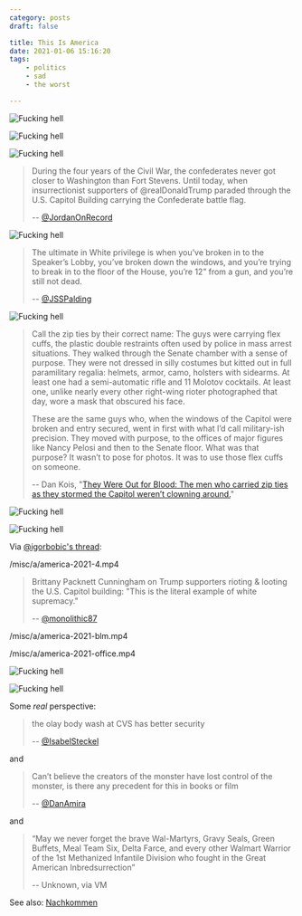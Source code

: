 ```yaml
---
category: posts
draft: false

title: This Is America
date: 2021-01-06 15:16:20
tags:
    - politics
    - sad
    - the worst

---
```


![Fucking hell](/misc/a/america-2021.jpg)

![Fucking hell](/misc/a/america-2021-2.jpg)

![Fucking hell](/misc/a/america-2021-camancho.jpeg)

> During the four years of the Civil War, the confederates never got closer to Washington than Fort Stevens. Until today, when insurrectionist supporters of @realDonaldTrump paraded through the U.S. Capitol Building carrying the Confederate battle flag.
>
> -- [@JordanOnRecord](https://twitter.com/JordanOnRecord/status/1346931938955812866/photo/1)

![Fucking hell](/misc/a/america-2021-3.jpeg)

> The ultimate in White privilege is when you’ve broken in to the Speaker’s Lobby, you’ve broken down the windows, and you’re trying to break in to the floor of the House, you’re 12” from a gun, and you’re still not dead.
>
> -- [@JSSPalding](https://twitter.com/JSSpalding/status/1346935326426599424)

![Fucking hell](/misc/a/america-2021-5.jpeg)

> Call the zip ties by their correct name: The guys were carrying flex cuffs, the plastic double restraints often used by police in mass arrest situations. They walked through the Senate chamber with a sense of purpose. They were not dressed in silly costumes but kitted out in full paramilitary regalia: helmets, armor, camo, holsters with sidearms. At least one had a semi-automatic rifle and 11 Molotov cocktails. At least one, unlike nearly every other right-wing rioter photographed that day, wore a mask that obscured his face.
>
> These are the same guys who, when the windows of the Capitol were broken and entry secured, went in first with what I’d call military-ish precision. They moved with purpose, to the offices of major figures like Nancy Pelosi and then to the Senate floor. What was that purpose? It wasn’t to pose for photos. It was to use those flex cuffs on someone.
>
> -- Dan Kois, "[They Were Out for Blood: The men who carried zip ties as they stormed the Capitol weren’t clowning around.](https://slate.com/news-and-politics/2021/01/was-there-a-plan-for-hostages-or-killings-at-the-capitol.html?via=rss_socialflow_twitter)"

![Fucking hell](/misc/a/america-2021-6.jpg)

![Fucking hell](/misc/a/america-2021-7.jpg)

Via [@igorbobic's thread](https://twitter.com/igorbobic/status/1346911809274478594):

/misc/a/america-2021-4.mp4

> Brittany Packnett Cunningham on Trump supporters rioting & looting the U.S. Capitol building: "This is the literal example of white supremacy."
>
> -- [@monolithic87](https://twitter.com/monolithic87/status/1347059317061652480)

/misc/a/america-2021-blm.mp4

/misc/a/america-2021-office.mp4

![Fucking hell](/misc/a/america-2021-10.jpeg)

![Fucking hell](/misc/a/america-2021-11.jpeg)

Some _real_ perspective:

> the olay body wash at CVS has better security
>
> -- [@IsabelSteckel](https://twitter.com/IsabelSteckel/status/1346913507959304192)

and

> Can’t believe the creators of the monster have lost control of the monster, is there any precedent for this in books or film
>
> -- [@DanAmira](https://twitter.com/DanAmira/status/1346904343413465090)

and

> “May we never forget the brave Wal-Martyrs, Gravy Seals, Green Buffets, Meal Team Six, Delta Farce, and every other Walmart Warrior of the 1st Methanized Infantile Division who fought in the Great American Inbredsurrection”
>
> -- Unknown, via VM

See also: [Nachkommen](/posts/f7f500f59e795184a53b0c9a36815534)

